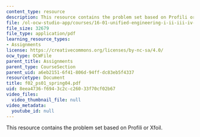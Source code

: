 ```yaml
---
content_type: resource
description: This resource contains the problem set based on Profili or Xfoil.
file: /ol-ocw-studio-app/courses/16-01-unified-engineering-i-ii-iii-iv-fall-2005-spring-2006/8eea4736f6943c2cc26033f70cf02b67_f02_ps01_spring04.pdf
file_size: 32679
file_type: application/pdf
learning_resource_types:
- Assignments
license: https://creativecommons.org/licenses/by-nc-sa/4.0/
ocw_type: OCWFile
parent_title: Assignments
parent_type: CourseSection
parent_uid: a6eb2151-6f41-806d-94ff-dc83eb5f4337
resourcetype: Document
title: f02_ps01_spring04.pdf
uid: 8eea4736-f694-3c2c-c260-33f70cf02b67
video_files:
  video_thumbnail_file: null
video_metadata:
  youtube_id: null
---
```

This resource contains the problem set based on Profili or Xfoil.